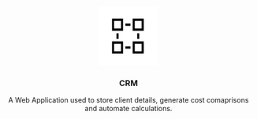 
<br />
<p align="center">
  <a href="/public/CRM.png">
    <img src="/public/CRM.png" alt="Logo" width="120" height="120">
  </a>

  <h3 align="center">CRM</h3>

  <p align="center">
    A Web Application used to store client details, generate cost comaprisons and automate calculations. 
  </p>
</p>
